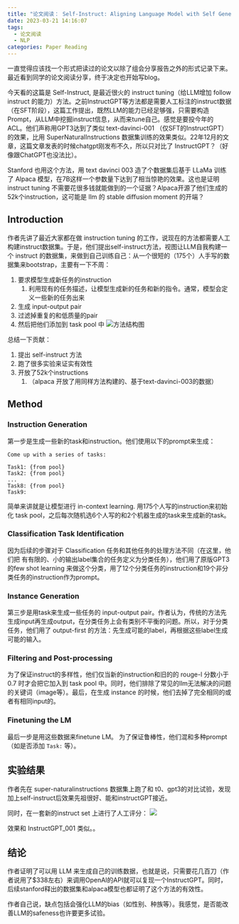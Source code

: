 ```yaml
---
title: "论文阅读： Self-Instruct: Aligning Language Model with Self Generated Instructions"
date: 2023-03-21 14:16:07
tags:
  - 论文阅读
  - NLP
categories: Paper Reading
---
```


一直觉得应该找一个形式把读过的论文以除了组会分享报告之外的形式记录下来。最近看到同学的论文阅读分享，终于决定也开始写blog。

今天看的这篇是 Self-Instruct, 是最近很火的 instruct tuning（给LLM增加 follow instruct 的能力）方法。之前InstructGPT等方法都是需要人工标注的instruct数据（在SFT阶段），这篇工作提出，既然LLM的能力已经足够强，只需要构造Prompt，从LLM中挖掘instruct信息，从而来tune自己。感觉是要投今年的ACL。他们声称用GPT3达到了类似 text-davinci-001 （仅SFT的InstructGPT）的效果，比用 SuperNaturalInstructions 数据集训练的效果类似。22年12月的文章，这篇文章发表的时候chatgpt刚发布不久，所以只对比了 InstructGPT？（好像跟ChatGPT也没法比）。

Stanford 也用这个方法，用 text davinci 003 造了个数据集后基于 LLaMa 训练了 Alpaca 模型，在7B这样一个参数量下达到了相当惊艳的效果。这也是证明 instruct tuning 不需要花很多钱就能做到的一个证据？Alpaca开源了他们生成的52k个instruction，这可能是 llm 的 stable diffusion moment 的开端？

## Introduction

作者先讲了最近大家都在做 instruction tuning 的工作，说现在的方法都需要人工构建instruct数据集。于是，他们提出self-instruct方法，视图让LLM自我构建一个 instruct 的数据集，来做到自己训练自己：从一个很短的（175个）人手写的数据集来bootstrap，主要有一下不周：
1. 要求模型生成新任务的instruction
   1. 利用现有的任务描述，让模型生成新的任务和新的指令。通常，模型会定义一些新的任务出来
2. 生成 input-output pair
3. 过滤掉重复的和低质量的pair
4. 然后把他们添加到 task pool 中
![方法结构图](/medias/image2022.png)

总结一下贡献：
1. 提出 self-instruct 方法
2. 跑了很多实验来证实有效性
3. 开放了52k个instructions
   1. （alpaca 开放了用同样方法构建的、基于text-davinci-003的数据）

## Method

### Instruction Generation

第一步是生成一些新的task和instruction。他们使用以下的prompt来生成：
```
Come up with a series of tasks:

Task1: {from pool}
Task2: {from pool}
...
Task8: {from pool}
Task9:
```
简单来讲就是让模型进行 in-context learning. 用175个人写的instruction来初始化 task pool，之后每次随机选6个人写的和2个机器生成的task来生成新的task。

### Classification Task Identification
因为后续的步骤对于 Classification 任务和其他任务的处理方法不同（在这里，他们把 有有限的、小的输出label集合的任务定义为分类任务），他们用了原版GPT3的few shot learning 来做这个分类，用了12个分类任务的instruction和19个非分类任务的instruction作为prompt。

### Instance Generation
第三步是用task来生成一些任务的 input-output pair。作者认为，传统的方法先生成input再生成output，在分类任务上会有类别不平衡的问题。所以，对于分类任务，他们用了 output-first 的方法：先生成可能的label，再根据这些label生成可能的输入。

### Filtering and Post-processing

为了保证instruct的多样性，他们仅当新的instruction和旧的的 rouge-l 分数小于 0.7 时才会把它加入到 task pool 中。同时，他们排除了常见的llm无法解决的问题的关键词（image等）。最后，在生成 instance 的时候，他们去掉了完全相同的或者有相同input的。

### Finetuning the LM

最后一步是用这些数据来finetune LM。 为了保证鲁棒性，他们混和多种prompt（如是否添加 `Task:` 等）。

## 实验结果

作者先在 super-naturalinstructions 数据集上跑了和 t0、gpt3的对比试验，发现加上self-instruct后效果先祖很好、能和instructGPT接近。

同时，在一套新的instruct set 上进行了人工评分：
![](/medias/selfinstruct-result.png)

效果和 InstructGPT_001 类似。。

## 结论

作者证明了可以用 LLM 来生成自己的训练数据，也就是说，只需要花几百刀（作者说用了$338左右）来调用OpenAI的API就可以复现一个InstructGPT。同时，后续stanford释出的数据集和alpaca模型也都证明了这个方法的有效性。

作者自己说，缺点包括会强化LLM的bias（如性别、种族等）。我感觉，是否能改善LLM的safeness也许要更多试验。



